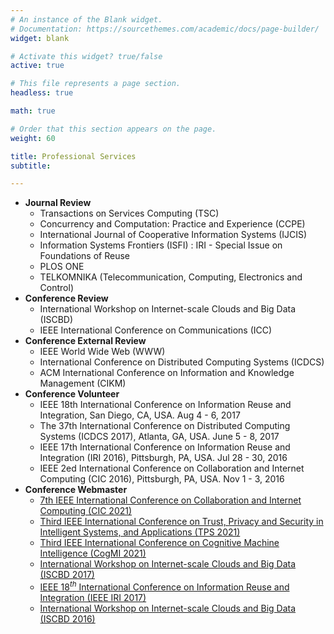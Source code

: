 ```yaml
---
# An instance of the Blank widget.
# Documentation: https://sourcethemes.com/academic/docs/page-builder/
widget: blank

# Activate this widget? true/false
active: true

# This file represents a page section.
headless: true

math: true

# Order that this section appears on the page.
weight: 60

title: Professional Services
subtitle:

---
```


+ **Journal Review**
    + Transactions on Services Computing (TSC)
    + Concurrency and Computation: Practice and Experience (CCPE)
    + International Journal of Cooperative Information Systems (IJCIS)
    + Information Systems Frontiers (ISFI) : IRI - Special Issue on Foundations of Reuse
    + PLOS ONE
    + TELKOMNIKA (Telecommunication, Computing, Electronics and Control)
+ **Conference Review**
    + International Workshop on Internet-scale Clouds and Big Data (ISCBD)
    + IEEE International Conference on Communications (ICC)
+ **Conference External Review**
    + IEEE World Wide Web (WWW)
    + International Conference on Distributed Computing Systems (ICDCS)
    + ACM International Conference on Information and Knowledge Management (CIKM)
+ **Conference Volunteer**
    +  IEEE 18th International Conference on Information Reuse and Integration, San Diego, CA, USA. Aug 4 - 6, 2017
    +  The 37th International Conference on Distributed Computing Systems (ICDCS 2017), Atlanta, GA, USA. June 5 - 8, 2017
    +  IEEE 17th International Conference on Information Reuse and Integration (IRI 2016), Pittsburgh, PA, USA.  Jul 28 - 30, 2016
    +  IEEE 2ed International Conference on Collaboration and Internet Computing (CIC 2016), Pittsburgh, PA, USA.  Nov 1 - 3, 2016
+ **Conference Webmaster**
    +  [7th IEEE International Conference on Collaboration and Internet Computing (CIC 2021)](http://www.sis.pitt.edu/lersais/conference/cic/2021/) 
    +  [Third IEEE International Conference on Trust, Privacy and Security in Intelligent Systems, and Applications (TPS 2021)](http://www.sis.pitt.edu/lersais/conference/tps/2021/) 
    +  [Third IEEE International Conference on Cognitive Machine Intelligence (CogMI 2021)](http://www.sis.pitt.edu/lersais/conference/cogmi/2021/) 
    +  [International Workshop on Internet-scale Clouds and Big Data (ISCBD 2017)](http://iscbd2017.github.io/index.html)
    +  [IEEE $18^{th}$ International Conference on Information Reuse and Integration (IEEE IRI 2017)](http://www.sis.pitt.edu/iri2017/)
    +  [International Workshop on Internet-scale Clouds and Big Data (ISCBD 2016)](http://iscbd2016.github.io/index.html)
